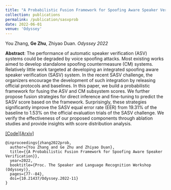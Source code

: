 ```yaml
---
title: "A Probabilistic Fusion Framework for Spoofing Aware Speaker Verification"
collection: publications
permalink: /publication/sasvprob
date: 2022-06-01
venue: 'Odyssey'
---
```

You Zhang, <b>Ge Zhu</b>, Zhiyao Duan. <i>Odyssey 2022</i>

<b>Abstract</b>: The performance of automatic speaker verification (ASV) systems could be degraded by voice spoofing attacks. Most existing works aimed to develop standalone spoofing countermeasure (CM) systems. Relatively little work targeted at developing an integrated spoofing aware speaker verification (SASV) system. In the recent SASV challenge, the organizers encourage the development of such integration by releasing official protocols and baselines. In this paper, we build a probabilistic framework for fusing the ASV and CM subsystem scores. We further propose fusion strategies for direct inference and fine-tuning to predict the SASV score based on the framework. Surprisingly, these strategies significantly improve the SASV equal error rate (EER) from 19.31% of the baseline to 1.53% on the official evaluation trials of the SASV challenge. We verify the effectiveness of our proposed components through ablation studies and provide insights with score distribution analysis.

[[Code]](https://github.com/yzyouzhang/SASV_PR)[[Arxiv]](https://arxiv.org/abs/2202.05253)

```
@inproceedings{zhang2022prob,
  author={You Zhang and Ge Zhu and Zhiyao Duan},
  title={{A Probabilistic Fusion Framework for Spoofing Aware Speaker Verification}},
  year=2022,
  booktitle={Proc. The Speaker and Language Recognition Workshop (Odyssey)},
  pages={77--84},
  doi={10.21437/Odyssey.2022-11}
}
```